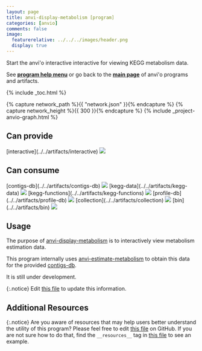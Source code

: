 ```yaml
---
layout: page
title: anvi-display-metabolism [program]
categories: [anvio]
comments: false
image:
  featurerelative: ../../../images/header.png
  display: true
---
```


Start the anvi&#39;o interactive interactive for viewing KEGG metabolism data.

See **[program help menu](../../../../vignette#anvi-display-metabolism)** or go back to the **[main page](../../)** of anvi'o programs and artifacts.


{% include _toc.html %}
<div id="svg" class="subnetwork"></div>
{% capture network_path %}{{ "network.json" }}{% endcapture %}
{% capture network_height %}{{ 300 }}{% endcapture %}
{% include _project-anvio-graph.html %}


## Can provide

<p style="text-align: left" markdown="1"><span class="artifact-p">[interactive](../../artifacts/interactive) <img src="../../images/icons/DISPLAY.png" class="artifact-icon-mini" /></span></p>

## Can consume

<p style="text-align: left" markdown="1"><span class="artifact-r">[contigs-db](../../artifacts/contigs-db) <img src="../../images/icons/DB.png" class="artifact-icon-mini" /></span> <span class="artifact-r">[kegg-data](../../artifacts/kegg-data) <img src="../../images/icons/DB.png" class="artifact-icon-mini" /></span> <span class="artifact-r">[kegg-functions](../../artifacts/kegg-functions) <img src="../../images/icons/CONCEPT.png" class="artifact-icon-mini" /></span> <span class="artifact-r">[profile-db](../../artifacts/profile-db) <img src="../../images/icons/DB.png" class="artifact-icon-mini" /></span> <span class="artifact-r">[collection](../../artifacts/collection) <img src="../../images/icons/COLLECTION.png" class="artifact-icon-mini" /></span> <span class="artifact-r">[bin](../../artifacts/bin) <img src="../../images/icons/BIN.png" class="artifact-icon-mini" /></span></p>

## Usage


The purpose of <span class="artifact-n">[anvi-display-metabolism](/software/anvio/help/main/programs/anvi-display-metabolism)</span> is to interactively view metabolism estimation data.

This program internally uses <span class="artifact-n">[anvi-estimate-metabolism](/software/anvio/help/main/programs/anvi-estimate-metabolism)</span> to obtain this data for the provided <span class="artifact-n">[contigs-db](/software/anvio/help/main/artifacts/contigs-db)</span>.

It is still under development.


{:.notice}
Edit [this file](https://github.com/merenlab/anvio/tree/master/anvio/docs/programs/anvi-display-metabolism.md) to update this information.


## Additional Resources



{:.notice}
Are you aware of resources that may help users better understand the utility of this program? Please feel free to edit [this file](https://github.com/merenlab/anvio/tree/master/bin/anvi-display-metabolism) on GitHub. If you are not sure how to do that, find the `__resources__` tag in [this file](https://github.com/merenlab/anvio/blob/master/bin/anvi-interactive) to see an example.
